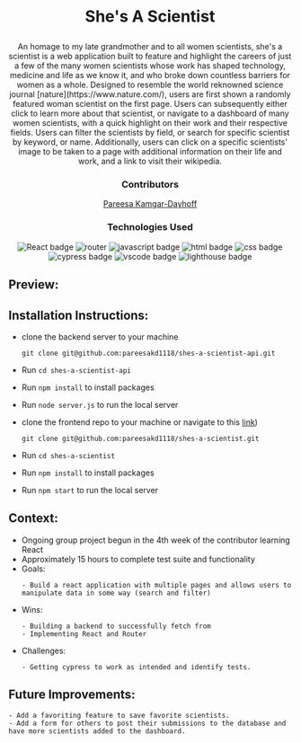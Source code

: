 # <p align="center">She's A Scientist</p>

<p align="center">An homage to my late grandmother and to all women scientists, she's a scientist is a web application built to feature and highlight the careers of just a few of the many women scientists whose work has shaped technology, medicine and life as we know it, and who broke down countless barriers for women as a whole. Designed to resemble the world reknowned science journal [nature](https://www.nature.com/), users are first shown a randomly featured woman scientist on the first page. Users can subsequently either click to learn more about that scientist, or navigate to a dashboard of many women scientists, with a quick highlight on their work and their respective fields. Users can filter the scientists by field, or search for specific scientist by keyword, or name. Additionally, users can click on a specific scientists' image to be taken to a page with additional information on their life and work, and a link to visit their wikipedia.</p>

### <p align="center">Contributors</p>
<div align="center">

 [Pareesa Kamgar-Dayhoff](https://github.com/pareesakd1118)

</div>

### <p align="center">Technologies Used</p>
<div align="center">
  <img src="https://img.shields.io/badge/React-61DAFB?logo=react&logoColor=000&style=for-the-badge" alt="React badge">
  <img src="https://img.shields.io/badge/React%20Router-CA4245?logo=reactrouter&logoColor=fff&style=for-the-badge" alt="router">
  <img src="https://img.shields.io/badge/JavaScript-F7DF1E?logo=javascript&logoColor=000&style=for-the-badge" alt="javascript badge">
  <img src="https://img.shields.io/badge/HTML5-E34F26?logo=html5&logoColor=fff&style=for-the-badge" alt="html badge">
  <img src="https://img.shields.io/badge/CSS3-1572B6?logo=css3&logoColor=fff&style=for-the-badge" alt="css badge">
  <img src="https://img.shields.io/badge/Cypress-69D3A7?logo=cypress&logoColor=fff&style=for-the-badge" alt="cypress badge">
  <img src="https://img.shields.io/badge/Visual%20Studio%20Code-007ACC?logo=visualstudiocode&logoColor=fff&style=for-the-badge" alt="vscode badge">
  <img src="https://img.shields.io/badge/Lighthouse-F44B21?logo=lighthouse&logoColor=fff&style=for-the-badge" alt="lighthouse badge">
</div>

## Preview:
<div align="center">






</div>

## Installation Instructions:
- clone the backend server to your machine
    
    ```
    git clone git@github.com:pareesakd1118/shes-a-scientist-api.git
    ```
    
- Run `cd shes-a-scientist-api`
- Run `npm install` to install packages
- Run `node server.js` to run the local server
- clone the frontend repo to your machine or navigate to this [link](https://she-s-a-scientist-deploy.vercel.app/))   
    ```
    git clone git@github.com:pareesakd1118/shes-a-scientist.git
    ```
- Run `cd shes-a-scientist`
- Run `npm install` to install packages
- Run `npm start` to run the local server  

## Context:
<!-- wins, challenges, time spent, etc -->
- Ongoing group project begun in the 4th week of the contributor learning React
- Approximately 15 hours to complete test suite and functionality
- Goals:
  ```
  - Build a react application with multiple pages and allows users to manipulate data in some way (search and filter)
  ```
- Wins:
  ```
  - Building a backend to successfully fetch from
  - Implementing React and Router
  ```
- Challenges:
  ```
  - Getting cypress to work as intended and identify tests. 
  ```

## Future Improvements:
  ```
  - Add a favoriting feature to save favorite scientists.
  - Add a form for others to post their submissions to the database and have more scientists added to the dashboard. 
  ```
